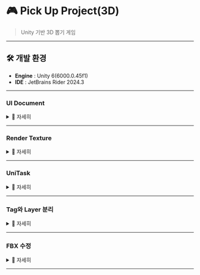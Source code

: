 # 🎮 Pick Up Project(3D)
 
> Unity 기반 3D 뽑기 게임  

---

## 🛠 개발 환경
- **Engine** : Unity 6(6000.0.45f1)
- **IDE** : JetBrains Rider 2024.3

---

### UI Document
<details>
  <summary>🎇 자세히 </summary>
  
![image](https://github.com/user-attachments/assets/89d300f8-3fb6-4116-a065-5b9162461ea2)
![image](https://github.com/user-attachments/assets/50b8580e-3003-4844-b1f3-c84aa3527d56)
- UI Document (uxml, uss)

</details>

---

### Render Texture
<details>
  <summary>🎇 자세히 </summary>
  
![image](https://github.com/user-attachments/assets/fba66166-cfda-457e-a087-580975e340d0)
- 3D Particle -> 2D 처럼 보이게 (Camera 추가 설치)

</details>

---

### UniTask
<details>
  <summary>🎇 자세히 </summary>

![image](https://github.com/user-attachments/assets/f2d37d22-b87d-46ac-9bd9-2eefdf9d0808)
- 비동기를 처리하는 유니티 내장 Coroutine 대신, UniTask를 처리하여 발생되는 GC(가비지 컬렉션)을 최소화

</details>

---

### Tag와 Layer 분리

<details>
  <summary>🎇 자세히 </summary>
  
![image](https://github.com/user-attachments/assets/4c5f9902-605a-467e-969f-77f5d25ceba2)
- 순서
#### 1. Tag가 Prize인 선물을 대상으로 Collision 충돌 처리
####  2. 선물마다 Layer을 지정한 후 Layer(int)으로 선물마다 다르게 구현


</details>

---

### FBX 수정
<details>
  <summary>🎇 자세히 </summary>

#### URP
![image](https://github.com/user-attachments/assets/9cfc1543-1366-4b1d-b1e2-d7799b5c5618)
외부 FBX자료에서 사용하는 Material의 URP를 설정

#### Animation
![image](https://github.com/user-attachments/assets/9a00c796-499a-4851-b68a-04c95024db95)
각 집게마다 콜라이더 지정 후, 애니메이션 생성성

</details>

---
